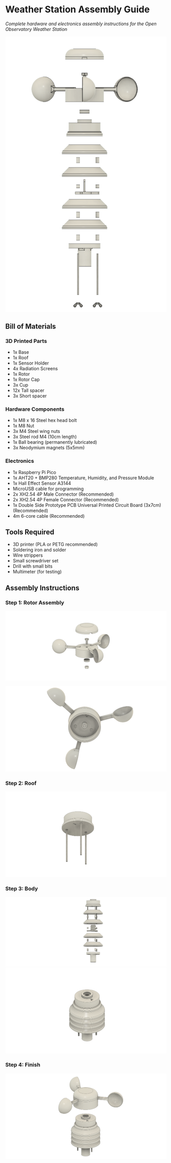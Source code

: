 # Weather Station Assembly Guide

*Complete hardware and electronics assembly instructions for the Open Observatory Weather Station*

![ROTSE Weather Station Exploded View](../images/side-exploded.png)

## Bill of Materials

### 3D Printed Parts
- 1x Base
- 1x Roof  
- 1x Sensor Holder
- 4x Radiation Screens
- 1x Rotor
- 1x Rotor Cap
- 3x Cup 
- 12x Tall spacer
- 3x Short spacer

### Hardware Components
- 1x M8 x 16 Steel hex head bolt
- 1x M8 Nut
- 3x M4 Steel wing nuts
- 3x Steel rod M4 (10cm length)
- 1x Ball bearing (permanently lubricated)
- 3x Neodymium magnets (5x5mm)

### Electronics
- 1x Raspberry Pi Pico
- 1x AHT20 + BMP280 Temperature, Humidity, and Pressure Module
- 1x Hall Effect Sensor A3144 
- MicroUSB cable for programming
- 2x XH2.54 4P Male Connector (Recommended)
- 2x XH2.54 4P Female Connector (Recommended)
- 1x Double Side Prototype PCB Universal Printed Circuit Board (3x7cm) (Recommended)
- 4m 6-core cable (Recommended)

## Tools Required
- 3D printer (PLA or PETG recommended)
- Soldering iron and solder
- Wire strippers
- Small screwdriver set
- Drill with small bits
- Multimeter (for testing)

## Assembly Instructions

### Step 1: Rotor Assembly
![3D Printing Setup](../images/rotor-assembly.png)

![3D Printing Setup](../images/install-magnets.png)

### Step 2: Roof
![3D Printing Setup](../images/heated-inserts.png)

### Step 3: Body
![3D Printing Setup](../images/body.png)
![3D Printing Setup](../images/completed-base.png)

### Step 4: Finish 
![3D Printing Setup](../images/completed-assemblies.png)
